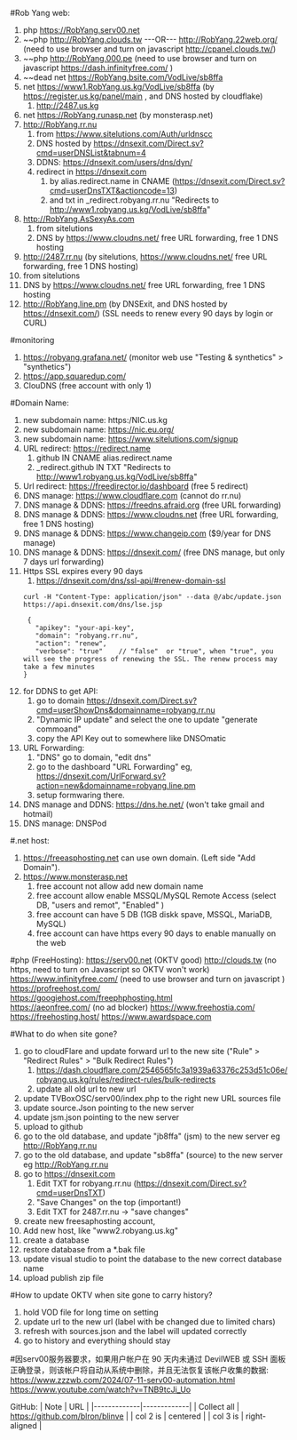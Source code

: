 #Rob Yang web:
1. php https://RobYang.serv00.net
2. ~~php http://RobYang.clouds.tw ---OR--- http://RobYang.22web.org/  (need to use browser and turn on javascript http://cpanel.clouds.tw/)
3. ~~php http://RobYang.000.pe (need to use browser and turn on javascript https://dash.infinityfree.com/  )
4. ~~dead net https://RobYang.bsite.com/VodLive/sb8ffa
5. net https://www1.RobYang.us.kg/VodLive/sb8ffa (by https://register.us.kg/panel/main , and DNS hosted by cloudflake)
   1. http://2487.us.kg
6. net https://RobYang.runasp.net (by monsterasp.net)
7. http://RobYang.rr.nu
   1. from https://www.sitelutions.com/Auth/urldnscc
   2. DNS hosted by https://dnsexit.com/Direct.sv?cmd=userDNSList&tabnum=4
   3. DDNS: https://dnsexit.com/users/dns/dyn/
   4. redirect in https://dnsexit.com 
      1. by alias.redirect.name in CNAME (https://dnsexit.com/Direct.sv?cmd=userDnsTXT&actioncode=13)
      2. and txt in _redirect.robyang.rr.nu "Redirects to http://www1.robyang.us.kg/VodLive/sb8ffa"
8. http://RobYang.AsSexyAs.com
   1.  from sitelutions
   2.  DNS by https://www.cloudns.net/ free URL forwarding, free 1 DNS hosting
9.  http://2487.rr.nu (by sitelutions, https://www.cloudns.net/ free URL forwarding, free 1 DNS hosting)
   1.  from sitelutions
   2.  DNS by https://www.cloudns.net/ free URL forwarding, free 1 DNS hosting
10. http://RobYang.line.pm (by DNSExit, and DNS hosted by https://dnsexit.com/) (SSL needs to renew every 90 days by login or CURL)


#monitoring 
1. https://robyang.grafana.net/ (monitor web use "Testing & synthetics" > "synthetics")
2. https://app.squaredup.com/
3. ClouDNS (free account with only 1)


#Domain Name:
1. new subdomain name: https:/NIC.us.kg
2. new subdomain name: https://nic.eu.org/
3. new subdomain name: https://www.sitelutions.com/signup 
4. URL redirect: https://redirect.name
   1. github            IN  CNAME  alias.redirect.name
   2. _redirect.github  IN  TXT    "Redirects to http://www1.robyang.us.kg/VodLive/sb8ffa" 
5. Url redirect: https://freedirector.io/dashboard  (free 5 redirect)
6. DNS manage: https://www.cloudflare.com (cannot do rr.nu)
7. DNS manage & DDNS: https://freedns.afraid.org (free URL forwarding)
8. DNS manage & DDNS: https://www.cloudns.net (free URL forwarding, free 1 DNS hosting)
9. DNS manage & DDNS: https://www.changeip.com ($9/year for DNS manage)
10. DNS manage & DDNS: https://dnsexit.com/ (free DNS manage, but only 7 days url forwarding)
   1. Https SSL expires every 90 days
      1. https://dnsexit.com/dns/ssl-api/#renew-domain-ssl
      ```
      curl -H "Content-Type: application/json" --data @/abc/update.json https://api.dnsexit.com/dns/lse.jsp
      ```
      ```
       {
         "apikey": "your-api-key",
         "domain": "robyang.rr.nu",
         "action": "renew",
         "verbose": "true"    // "false"  or "true", when "true", you will see the progress of renewing the SSL. The renew process may take a few minutes
      }
      ```
   2. for DDNS to get API: 
      1. go to domain https://dnsexit.com/Direct.sv?cmd=userShowDns&domainname=robyang.rr.nu
      2. "Dynamic IP update" and select the one to update "generate commoand"
      3. copy the API Key out to somewhere like DNSOmatic
   3. URL Forwarding:
      1. "DNS" go to domain, "edit dns"
      2. go to the dashboard "URL Forwarding" eg, https://dnsexit.com/UrlForward.sv?action=new&domainname=robyang.line.pm
      3. setup formwaring there.
11. DNS manage and DDNS: https://dns.he.net/ (won't take gmail and hotmail)
12. DNS manage: DNSPod

#.net host:
1. https://freeasphosting.net can use own domain. (Left side "Add Domain").
2. https://www.monsterasp.net  
   1. free account not allow add new domain name
   2. free account allow enable MSSQL/MySQL Remote Access (select DB, "users and remot", "Enabled" )
   3. free account can have 5 DB (1GB diskk spave, MSSQL, MariaDB, MySQL)
   4. free account can have https every 90 days to enable manually on the web




#php (FreeHosting):
https://serv00.net (OKTV good)
http://clouds.tw (no https, need to turn on Javascript so OKTV won't work)
https://www.infinityfree.com/    (need to use browser and turn on javascript )
https://profreehost.com/     
https://googiehost.com/freephphosting.html                
https://aeonfree.com/ (no ad blocker)
https://www.freehostia.com/ 
https://freehosting.host/ 
https://www.awardspace.com

#What to do when site gone?
1. go to cloudFlare and update forward url to the new site ("Rule" > "Redirect Rules" > "Bulk Redirect Rules")
   1. https://dash.cloudflare.com/2546565fc3a1939a63376c253d51c06e/robyang.us.kg/rules/redirect-rules/bulk-redirects
   2. update all old url to new url
2. update TVBoxOSC/serv00/index.php to the right new URL sources file
3. update source.Json pointing to the new server
4. update jsm.json pointing to the new server
5. upload to github
6. go to the old database, and update "jb8ffa" (jsm) to the new server eg http://RobYang.rr.nu
7. go to the old database, and update "sb8ffa" (source) to the new server eg http://RobYang.rr.nu
8. go to https://dnsexit.com
   1. Edit TXT for robyang.rr.nu (https://dnsexit.com/Direct.sv?cmd=userDnsTXT) 
   2. "Save Changes" on the top (important!)
   3. Edit TXT for 2487.rr.nu -> "save changes"
9.  create new freesaphosting account, 
   1. Add new host, like "www2.robyang.us.kg"
   2. create a database
   3. restore database from a *.bak file
   4. update visual studio to point the database to the new correct database name
   5. upload publish zip file


#How to update OKTV when site gone to carry history?
1. hold VOD file for long time on setting
2. update url to the new url (label with be changed due to limited chars)
3. refresh with sources.json and the label will updated correctly
4. go to history and everything should stay


#因serv00服务器要求，如果用户帐户在 90 天内未通过 DevilWEB 或 SSH 面板正确登录，则该帐户将自动从系统中删除，并且无法恢复该帐户收集的数据:
https://www.zzzwb.com/2024/07-11-serv00-automation.html
https://www.youtube.com/watch?v=TNB9tcJi_Uo




GitHub:
| Note        |    URL      |
|-------------|-------------|
| Collect all |  https://github.com/blron/blinve |
| col 2 is |    centered   |
| col 3 is | right-aligned |
